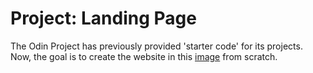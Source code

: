 # Project: Landing Page

The Odin Project has previously provided 'starter code' for its projects. Now, the goal is to create the website in this [image](https://cdn.statically.io/gh/TheOdinProject/curriculum/81a5d553f4073e593d23a6ab00d50eef8620796d/foundations/html_css/project/imgs/01.png) from scratch.

